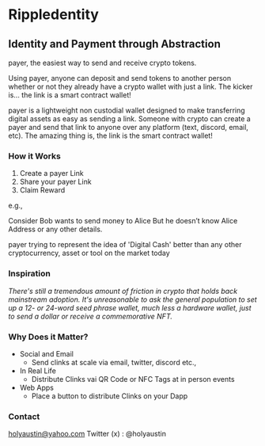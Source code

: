 # Rippledentity

## Identity and Payment through Abstraction

payer, the easiest way to send and receive crypto tokens.

Using payer, anyone can deposit and send tokens to another person whether or not they already have a crypto wallet with just a link. The kicker is… the link is a smart contract wallet!

payer is a lightweight non custodial wallet designed to make transferring digital assets as easy as sending a link. Someone with crypto can create a payer and send that link to anyone over any platform (text, discord, email, etc). The amazing thing is, the link is the smart contract wallet!

### How it Works

1. Create a payer Link
2. Share your payer Link
3. Claim Reward

e.g.,

Consider Bob wants to send money to Alice But he doesn’t know Alice Address or any other details.

payer trying to represent the idea of 'Digital Cash' better than any other cryptocurrency, asset or tool on the market today

### Inspiration

*There's still a tremendous amount of friction in crypto that holds back mainstream adoption. It's unreasonable to ask the general population to set up a 12- or 24-word seed phrase wallet, much less a hardware wallet, just to send a dollar or receive a commemorative NFT.*

### Why Does it Matter?

- Social and Email
  - Send clinks at scale via email, twitter, discord etc.,
- In Real Life
  - Distribute Clinks vai QR Code or NFC Tags at in person events
- Web Apps
  - Place a button to distribute Clinks on your Dapp

### Contact

<holyaustin@yahoo.com>
Twitter (x) : @holyaustin
